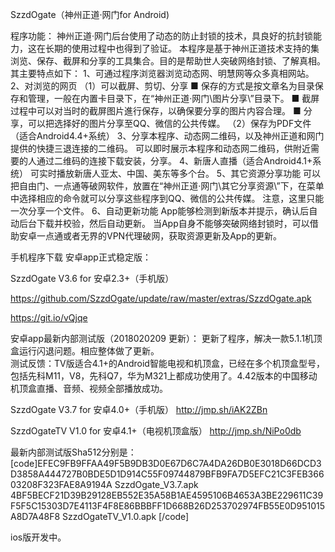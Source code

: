 SzzdOgate（神州正道·网门for Android)

程序功能：
神州正道·网门后台使用了动态的防止封锁的技术，具良好的抗封锁能力，这在长期的使用过程中也得到了验证。
本程序是基于神州正道技术支持的集浏览、保存、截屏和分享的工具集合。目的是帮助世人突破网络封锁、了解真相。
其主要特点如下：
1、可通过程序浏览器浏览动态网、明慧网等众多真相网站。
2、对浏览的网页
（1）可以截屏、剪切、分享
■ 保存的方式是按文章名为目录保存和管理，一般在内置卡目录下，在“神州正道·网门\图片分享\”目录下。
■ 截屏过程中可以对当时的截屏图片進行保存，以确保要分享的图片内容合理。
■ 分享，可以把选择好的图片分享至QQ、微信的公共传媒。
（2）保存为PDF文件（适合Android4.4+系统）
3、分享本程序、动态网二维码，以及神州正道和网门提供的快捷三退连接的二维码。
可以即时展示本程序和动态网二维码，供附近需要的人通过二维码的连接下载安装，分享。
4、新唐人直播（适合Android4.1+系统）
可实时播放新唐人亚太、中国、美东等多个台。
5、其它资源分享功能
可以把自由门、一点通等破网软件，放置在“神州正道·网门\其它分享资源\”下，在菜单中选择相应的命令就可以分享这些程序到QQ、微信的公共传媒。
注意，这里只能一次分享一个文件。
6、自动更新功能
App能够检测到新版本并提示，确认后自动后台下载并校验，然后自动更新。
当App自身不能够突破网络封锁时，可以借助安卓一点通或者无界的VPN代理破网，获取资源更新及App的更新。

手机程序下载
安卓app正式稳定版：

SzzdOgate V3.6 for 安卓2.3+（手机版）

https://github.com/SzzdOgate/update/raw/master/extras/SzzdOgate.apk

https://git.io/vQjqe

安卓app最新内部测试版（2018020209 更新）：
更新了程序，解决一款5.1.1机顶盒运行闪退问题。相应整体做了更新。    
测试反馈：TV版适合4.1+的Android智能电视和机顶盒，已经在多个机顶盒型号，包括先科M11，V8，先科Q7，华为M321上都成功使用了。4.42版本的中国移动机顶盒直播、音频、视频全部播放成功。
    

SzzdOgate V3.7  for 安卓4.0+（手机版）
http://jmp.sh/iAK2ZBn

SzzdOgateTV V1.0  for 安卓4.1+（电视机顶盒版）
http://jmp.sh/NiPo0db

最新内部测试版Sha512分别是：
[code]EFEC9FB9FFAA49F5B9DB3D0E67D6C7A4DA26DB0E3018D66DCD3D3858A444727B0BDE5D1D914C55F09744879BFB9FA7D5EFC21C3FEB36603208F323FAE8A9194A  SzzdOgate_V3.7.apk
4BF5BECF21D39B29128EB552E35A58B1AE4595106B4653A3BE229611C39F5F5C15303D7E4113F4F8E86BBBFF1D668B26D253702974FB55E0D951015A8D7A48F8  SzzdOgateTV_V1.0.apk
[/code]



ios版开发中。
